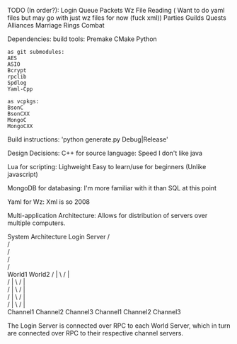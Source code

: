 TODO (In order?):
Login Queue
Packets
Wz File Reading ( Want to do yaml files but may go with just wz files for now (fuck xml))
Parties
Guilds
Quests
Alliances
Marriage
Rings
Combat



Dependencies:
    build tools:
    Premake
    CMake
    Python

    as git submodules:
    AES
    ASIO
    Bcrypt
    rpclib
    Spdlog
    Yaml-Cpp

    as vcpkgs:
    BsonC
    BsonCXX
    MongoC
    MongoCXX

Build instructions:
'python generate.py Debug|Release'

Design Decisions:
C++ for source language:
    Speed
    I don't like java

Lua for scripting:
    Lighweight
    Easy to learn/use for beginners (Unlike javascript)

MongoDB for databasing:
    I'm more familiar with it than SQL at this point

Yaml for Wz:
    Xml is so 2008

Multi-application Architecture:
    Allows for distribution of servers over multiple computers.

System Architecture
                                Login Server
                                /           \
                              /               \
                            /                   \
                          /                       \
                        /                           \
                     World1                       World2
                   /    |   \                    /   |   \
                  /     |    \                  /    |    \
                 /      |     \                /     |     \
                /       |      \              /      |      \
               /        |       \            /       |       \
           Channel1 Channel2 Channel3    Channel1 Channel2 Channel3

The Login Server is connected over RPC to each World Server, which in turn are
connected over RPC to their respective channel servers.